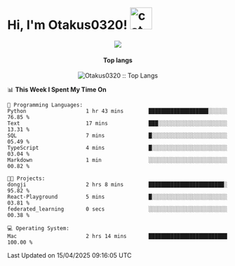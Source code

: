 <h1> Hi, I'm Otakus0320! <img src="https://media.giphy.com/media/mGcNjsfWAjY5AEZNw6/giphy.gif" width="50" alt="cat"></h1>

<p align="center"><a href="https://wakatime.com/@044d69d0-1253-4f60-96b6-5d19a0f9dde5"><img src="https://wakatime.com/badge/user/044d69d0-1253-4f60-96b6-5d19a0f9dde5.svg" /></a></p>

<h4 align="center">Top langs</h4>

<p align="center"><img src="https://github-readme-stats.vercel.app/api/top-langs/?username=Otakus0320&langs_count=10&theme=tokyonight&layout=compact&timestamp={{random_number}}" alt="Otakus0320 :: Top Langs" /></p>

<!--START_SECTION:waka-->
📊 **This Week I Spent My Time On** 

```text
💬 Programming Languages: 
Python                   1 hr 43 mins        ███████████████████░░░░░░   76.85 % 
Text                     17 mins             ███░░░░░░░░░░░░░░░░░░░░░░   13.31 % 
SQL                      7 mins              █░░░░░░░░░░░░░░░░░░░░░░░░   05.49 % 
TypeScript               4 mins              █░░░░░░░░░░░░░░░░░░░░░░░░   03.04 % 
Markdown                 1 min               ░░░░░░░░░░░░░░░░░░░░░░░░░   00.82 % 

🐱‍💻 Projects: 
dongji                   2 hrs 8 mins        ████████████████████████░   95.82 % 
React-Playground         5 mins              █░░░░░░░░░░░░░░░░░░░░░░░░   03.81 % 
federated_learning       0 secs              ░░░░░░░░░░░░░░░░░░░░░░░░░   00.38 % 

💻 Operating System: 
Mac                      2 hrs 14 mins       █████████████████████████   100.00 % 
```


 Last Updated on 15/04/2025 09:16:05 UTC
<!--END_SECTION:waka-->
